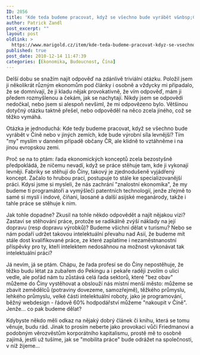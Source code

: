 ```yaml
---
ID: 2856
title: 'Kde teda budeme pracovat, když se všechno bude vyrábět v&nbsp;Číně?'
author: Patrick Zandl
post_excerpt: ""
layout: post
oldlink: >
  https://www.marigold.cz/item/kde-teda-budeme-pracovat-kdyz-se-vsechno-bude-vyrabet-v-cine
published: true
post_date: 2010-12-14 11:47:39
categories: [Ekonomika, Budoucnost, Čína]
---
```

Delší dobu se snažím najít odpověď na zdánlivě triviální otázku. Položil jsem ji několikrát různým ekonomům pod články i osobně a vždycky mi připadalo, že se domnívají, že ji kladu nějak provokativně, že vím odpověď, mám ji předem rozmyšlenou a čekám, jak se nachytají. Nikdy jsem se odpovědi nedočkal, nebo jsem si alespoň nevšiml, že mi odpovězeno bylo. Většinou dotyčný otázku taktně přešel, nebo odpověděl na něco zcela jiného, což se těžko vymáhá. 

Otázka je jednoduchá: Kde tedy budeme pracovat, když se všechno bude vyrábět v Číně nebo v jiných zemích, kde bude výrobní síla levnější? Tím "my" myslím v danném případě občany ČR, ale klidně to vztáhněme i na jinou evropskou zemi.

Proč se na to ptám: řada ekonomických konceptů zcela bezostyšně předpokládá, že ničemu nevadí, když se práce stěhuje tam, kde ji vykonají levněji. Fabriky se stěhují do Číny, takový je zjednodušeně vyjádřený koncept. Začalo to hrubou prací, postupuje to stále ke specializovanější práci. Kdysi jsme si mysleli, že nás zachrání "znalostní ekonomika", že my budeme ti programátoři a vymýšleči patentních technologií, jenže zřejmě to samé si myslí i indové, číňani, laosané a další asijské meganárody, takže i tahle práce se stěhuje k nim. 

Jak tohle dopadne? Zkusil na tohle někdo odpovědět a najít nějakou vizi? Zastaví se stěhování práce, protože se radikálně zvýší náklady na její dopravu (resp dopravu výrobků)? Budeme všichni dělat v turismu? Nebo se nám podaří udržet takovou intelektuální převahu nad Asií, že budeme mít stále dost kvalifikované práce, ze které zaplatíme i nezaměstnanostní příspěvky pro ty, kteří intelektem nedosáhnou na možnost vykonávat tak intelektuální práci? 

Já nevím, já se ptám. Chápu, že řada profesí se do Číny nepostěhuje, že těžko budu létat za zubařem do Pekingu a i pekaře raději zvolím o ulici vedle, ale pořád nám tu zůstává celá řada sektorů, které "bez obav" můžeme do Činy vystěhovat a obslouží nás místní menší město: můžeme se zbavit zemědělců (potraviny dovezeme, samozřejmě), těžkého průmyslu, lehkého průmyslu, velké části intelektuální roboty, jako je programování, běžný webdesign - řádově 60% hodpodářství můžeme "nakoupit v Číně". Jenže... co pak budeme dělat?

Kdybyste někdo měli odkaz na nějaký dobrý článek či knihu, která se tomu věnuje, budu rád. Jinak to prosím neberte jako provokaci vůči Friedmanovi a podobným věrozvěstům korporátního kapitalismu, prostě mě to osobně zajímá, jestli už tušíme, jak se "mobilita práce" bude odrážet na společnosti, v níž žijeme...